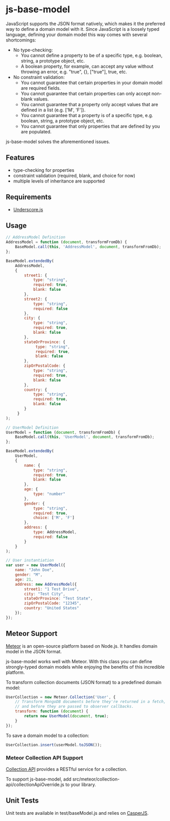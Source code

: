 # js-base-model

JavaScript supports the JSON format natively, which makes it the preferred way to define a domain model with it. Since JavaScript is a loosely typed language, defining your domain model this way comes with several shortcomings:

 - No type-checking:
    - You cannot define a property to be of a specific type, e.g. boolean, string, a prototype object, etc.
    - A boolean property, for example, can accept any value without throwing an error, e.g. "true", {}, ["true"], true, etc.
 - No constraint validation:
    - You cannot guarantee that certain properties in your domain model are required fields.
    - You cannot guarantee that certain properties can only accept non-blank values.
    - You cannot guarantee that a property only accept values that are defined in a list (e.g. ['M', 'F']).
    - You cannot guarantee that a property is of a specific type, e.g. boolean, string, a prototype object, etc.
    - You cannot guarantee that only properties that are defined by you are populated.

js-base-model solves the aforementioned issues.

## Features
 - type-checking for properties
 - constraint validation (required, blank, and choice for now)
 - multiple levels of inheritance are supported

## Requirements
 - [Underscore.js](http://underscorejs.org/)

## Usage
```javascript
// AddressModel Definition
AddressModel = function (document, transformFromDb) {
    BaseModel.call(this, 'AddressModel', document, transformFromDb);
};

BaseModel.extendedBy(
    AddressModel,
    {
        street1: {
            type: "string",
            required: true,
            blank: false
        },
        street2: {
            type: "string",
            required: false
        },
        city: {
            type: "string",
            required: true,
            blank: false
        },
        stateOrProvince: {
             type: "string",
             required: true,
             blank: false
        },
        zipOrPostalCode: {
            type: "string",
            required: true,
            blank: false
        },
        country: {
            type: "string",
            required: true,
            blank: false
        }
     }
);

// UserModel Definition
UserModel = function (document, transformFromDb) {
    BaseModel.call(this, 'UserModel', document, transformFromDb);
};

BaseModel.extendedBy(
    UserModel,
    {
        name: {
            type: "string",
            required: true,
            blank: false
        },
        age: {
            type: "number"
        },
        gender: {
            type: "string",
            required: true,
            choice: ['M', 'F']
        },
        address: {
            type: AddressModel,
            required: false
        }
    }
);

// User instantiation
var user = new UserModel({
    name: "John Doe",
    gender: "M",
    age: 21,
    address: new AddressModel({
        street1: "1 Test Drive",
        city: "Test City",
        stateOrProvince: "Test State",
        zipOrPostalCode: "12345",
        country: "United States"
    });
});
```

## Meteor Support
[Meteor](http://www.meteor.com) is an open-source platform based on Node.js. It handles domain model in the JSON format.

js-base-model works well with Meteor. With this class you can define strongly-typed domain models while enjoying the benefits of this incredible platform.

To transform collection documents (JSON format) to a predefined domain model:
```javascript
UserCollection = new Meteor.Collection('User', {
    // Transform MongoDB documents before they're returned in a fetch, findOne or find call,
    // and before they are passed to observer callbacks.
    transform: function (document) {
        return new UserModel(document, true);
    }
});

```

To save a domain model to a collection:
```javascript
UserCollection.insert(userModel.toJSON());
```

### Meteor Collection API Support
[Collection API](https://github.com/crazytoad/meteor-collectionapi) provides a RESTful service for a collection.

To support js-base-model, add src/meteor/collection-api/collectionApiOverride.js to your library.

## Unit Tests
Unit tests are available in test/baseModel.js and relies on [CasperJS](http://casperjs.org).
